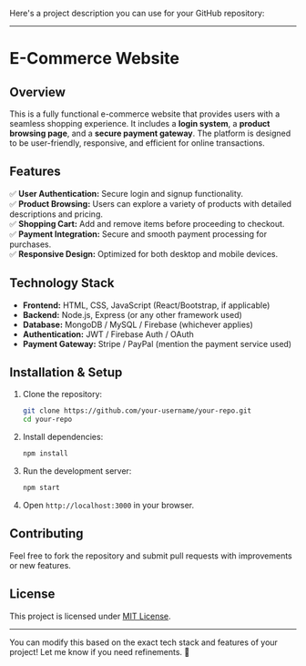Here's a project description you can use for your GitHub repository:  

---

# **E-Commerce Website**  

## **Overview**  
This is a fully functional e-commerce website that provides users with a seamless shopping experience. It includes a **login system**, a **product browsing page**, and a **secure payment gateway**. The platform is designed to be user-friendly, responsive, and efficient for online transactions.  

## **Features**  
✅ **User Authentication:** Secure login and signup functionality.  
✅ **Product Browsing:** Users can explore a variety of products with detailed descriptions and pricing.  
✅ **Shopping Cart:** Add and remove items before proceeding to checkout.  
✅ **Payment Integration:** Secure and smooth payment processing for purchases.  
✅ **Responsive Design:** Optimized for both desktop and mobile devices.  

## **Technology Stack**  
- **Frontend:** HTML, CSS, JavaScript (React/Bootstrap, if applicable)  
- **Backend:** Node.js, Express (or any other framework used)  
- **Database:** MongoDB / MySQL / Firebase (whichever applies)  
- **Authentication:** JWT / Firebase Auth / OAuth  
- **Payment Gateway:** Stripe / PayPal (mention the payment service used)  

## **Installation & Setup**  
1. Clone the repository:  
   ```bash
   git clone https://github.com/your-username/your-repo.git
   cd your-repo
   ```
2. Install dependencies:  
   ```bash
   npm install
   ```
3. Run the development server:  
   ```bash
   npm start
   ```
4. Open `http://localhost:3000` in your browser.  

## **Contributing**  
Feel free to fork the repository and submit pull requests with improvements or new features.  

## **License**  
This project is licensed under [MIT License](LICENSE).  

---

You can modify this based on the exact tech stack and features of your project! Let me know if you need refinements. 🚀
